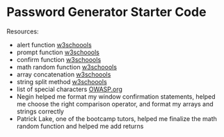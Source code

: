 # Password Generator Starter Code


Resources: 

- alert function [w3schoools](https://developer.mozilla.org/en-US/docs/Web/API/Window/alert)
- prompt function [w3schoools](https://developer.mozilla.org/en-US/docs/Web/API/Window/prompt)
- confirm function [w3schoools](https://developer.mozilla.org/en-US/docs/Web/API/Window/confirm)
- math random function [w3schoools](https://developer.mozilla.org/en-US/docs/Web/JavaScript/Reference/Global_Objects/Math/random)
- array concatenation [w3schoools](https://www.w3schools.com/jsref/jsref_concat_array.asp)
- string split method [w3schoools](https://www.w3schools.com/jsref/jsref_split.asp)
- list of special characters [OWASP.org](https://owasp.org/www-community/password-special-characters)
- Negin helped me format my window confirmation statements, helped me choose the right comparison operator, and format my arrays and strings correctly
- Patrick Lake, one of the bootcamp tutors, helped me finalize the math random function and helped me add returns
